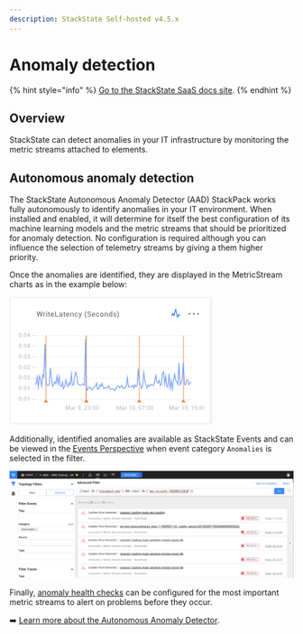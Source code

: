 ```yaml
---
description: StackState Self-hosted v4.5.x
---
```


# Anomaly detection

{% hint style="info" %}
[Go to the StackState SaaS docs site](https://docs.stackstate.com/v/stackstate-saas/).
{% endhint %}

## Overview

StackState can detect anomalies in your IT infrastructure by monitoring the metric streams attached to elements.

## Autonomous anomaly detection

The StackState Autonomous Anomaly Detector \(AAD\) StackPack works fully autonomously to identify anomalies in your IT environment. When installed and enabled, it will determine for itself the best configuration of its machine learning models and the metric streams that should be prioritized for anomaly detection. No configuration is required although you can influence the selection of telemetry streams by giving a them higher priority.

Once the anomalies are identified, they are displayed in the MetricStream charts as in the example below:

![Anomaly example](../../.gitbook/assets/anomaly-chart-write-latency.png)

Additionally, identified anomalies are available as StackState Events and can be viewed in the [Events Perspective](../stackstate-ui/perspectives/events_perspective.md) when event category `Anomalies` is selected in the filter.

![Anomaly events](../../.gitbook/assets/v45_anomaly-events-in-events-perspective.png)

Finally, [anomaly health checks](../health-state/anomaly-health-checks.md) can be configured for the most important metric streams to alert on problems before they occur.

➡️ [Learn more about the Autonomous Anomaly Detector](../../stackpacks/add-ons/aad.md).

